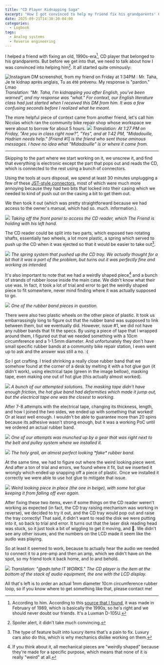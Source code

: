 ```yaml
---
title: "CD Player Kidnapping Saga"
excerpt: "How I got convinced to help my friend fix his grandparents' CD player."
date: 2025-09-21T14:30:20-04:00
categories:
  - Logbook
tags:
  - Analog systems
  - Reverse engineering
---
```


I helped a friend with fixing an old, 1990s-era[^1], CD player that belonged to his grandparents. But before we get into that, we need to talk about how I was convinced into helping him[^2]. It all started quite ominously:

![Instagram DM screenshot, from my friend on Friday at 1:34PM : Mr. Taha, Je te kidnap après anglais, Tu as été prévenu. My response is "pardon." Lmao](/assets/images/cd-player-kidnapping-saga/kidnap-dms.png)
*Translation: "Mr. Taha, I'm kidnapping you after English, you've been warned", and my response was "what." For context, our English literature class had just started when I received this DM from him. It was a few confusing seconds before I realized what he meant.*

The more helpful piece of context came from another friend, let's call him Nicolas which ran the community bike repair shop whose workspace we were about to borrow for about 5 hours.
![](/assets/images/cd-player-kidnapping-saga/helpful-dms.png)
*Translation: At 1:27 PM on Friday, "Are you in class right now?", "Yes", and at 1:42 PM, "Midadouille, Hadrien needs help." \[Friend #1\] is the friend who sent those ominous messages. I have no idea what "Midadouille" is or where it came from.*

---

Skipping to the part where we start working on it, we unscrew it, and find that everything is electronic except the part that pops out and reads the CD, which is connected to the rest using a bunch of connectors.

Using the tools at ours disposal, we spend at least 30 minutes unplugging a few of these [JST-style connectors](https://en.wikipedia.org/wiki/JST_connector#/media/File:Balancer_Buchse_XH.JPG), most of which were much more annoying because they had two bits that locked into their casing which we needed to kind of push out on the casing a bit to get them out.

We then took it out (which was pretty straightforward because we had access to the owner's manual, which had so. much. information.).

![](/assets/images/cd-player-kidnapping-saga/helpful-dms.png)
*Taking off the front panel to access the CD reader, which The Friend is holding with his left hand.*

The CD reader could be split into two parts, which exposed two rotating shafts, essentially two wheels, a lot more plastic, a spring which served to push up the CD when it was ejected so that it would be easier to take out[^4].

![](/assets/images/cd-player-kidnapping-saga/spring-system.png)
*The spring system that pushed up the CD tray. We actually thought for a bit that it was a part of the problem, but turns out it was perfectly fine and working as intended.*

It's also important to note that we had a weirdly shaped piece[^3] and a bunch of strands of rubber loose inside the main case. We didn't know what their use was. In fact, it took a lot of trial and error to get the weirdly shaped piece to fit somewhere, never mind finding where it was actually supposed to go.

![](/assets/images/cd-player-kidnapping-saga/rubber-band-fragment.png)
*One of the rubber band pieces in question.*

There were also two plastic wheels on the other piece of plastic. It took us embarrassingly long to figure out that the rubber band was supposed to link between them, but we eventually did. However, issue #1, we did not have any rubber bands that fit the specs. By using a piece of tape that I wrapped around them, I figured out that we needed something with a 10cm circumference and a 1-1.5mm diameter. And unfortunately they don't have small specific rubber bands at a community bike repair station, I even went up to ask and the answer was still a no. :(

So I got crafting. I tried shrinking a really close rubber band that we somehow found at the corner of a desk by melting it with a hot glue gun (it didn't work), using electrical tape (green in the image bellow), masking tape, even making one out of hot glue (this actually almost worked).

![](/assets/images/cd-player-kidnapping-saga/new-rubber-band-attempts.png)
*A bunch of our attempted solutions. The masking tape didn't have enough friction, the hot glue band had deformities which made it jump out, but the electrical tape one was the closest to working.*

After 7-8 attempts with the electrical tape, changing its thickness, length, and how I joined the two sides, we ended up with something that worked! Or at least well enough. I wouldn't be able to guarantee more than 20 spins because its adhesive wasn't strong enough, but it was a working PoC until we ordered an actual rubber band.

![](/assets/images/cd-player-kidnapping-saga/munched-up-rubber-band-attempt.png)
*One of our attempts was munched up by a gear that was right next to the belt and pulley system where we installed it.*

![](/assets/images/cd-player-kidnapping-saga/perfect-rubber-band-attempt.png)
*The holy grail, an almost perfect looking \*fake\* rubber band.*

At the same time, we had to figure out where the weird looking piece went. And after a ton of trial and errors, we found where it fit, but we inserted it wrongly which ended up snapping off a piece of plastic. Once we installed it correctly we were able to use hot glue to mitigate that issue.

![](/assets/images/cd-player-kidnapping-saga/weird-looking-piece.png)
*Weird looking piece in place (the one in beige), with some hot glue keeping it from falling off ever again.*

After fixing these two items, even if some things on the CD reader weren't working as expected (in fact, the CD tray raising mechanism was working in reverse), we decided to try it out, and the CD tray would pop out and raise the tray correctly! That said, it didn't want to read the disk we were putting into it, so back to trial and error. It turns out that the laser disk reading head was stuck, so it just took a bit of wiggling to get it moving, and 🎉. We didn't see any other issues, and the numbers on the LCD made it seem like the audio was playing.

So at least it seemed to work, because to actually hear the audio we needed to connect it to a pre-amp and then an amp, which we didn't have on the spot, so my friend took it back home, and lo and behold.

![](/assets/images/cd-player-kidnapping-saga/success-dm.png)
*Translation: "@adn.taha IT WORKS." The CD player is the item at the bottom of the stack of audio equipment, the one with the LCD display.*

All that's left is to order an actual 1mm diameter 10cm circumference rubber loop, so if you know where to get something like that, please contact me!

[^1]: According to him. According to this [source that I found](https://www.hilberink.nl/codehans/datumlux.htm), it was made in February of 1989, which is basically the 1990s, so he's right and we should never doubt our friends. It's a Luxman D-105U.
[^2]: Spoiler alert, it didn't take much convincing.
[^3]: If you think about it, all mechanical pieces are "weirdly shaped" because they're made for a specific purpose, which means that none of it is really "weird" at all.
[^4]: The type of feature built into luxury items that's a pain to fix. Luxury cars also do this, which is why mechanics dislike working on them.
